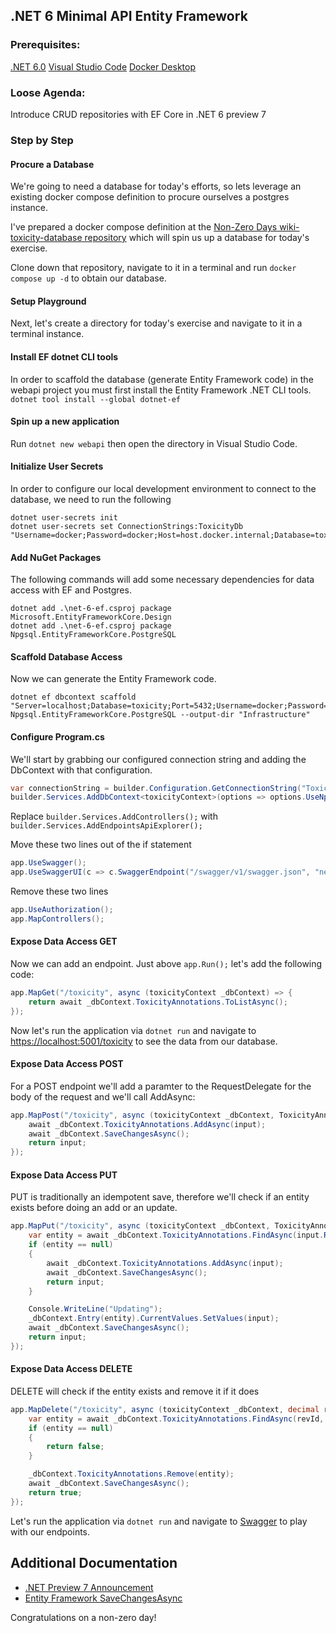 ## .NET 6 Minimal API Entity Framework

### Prerequisites:

[.NET 6.0](https://dotnet.microsoft.com/download/dotnet/6.0)
[Visual Studio Code](https://code.visualstudio.com/)
[Docker Desktop](https://hub.docker.com/editions/community/docker-ce-desktop-windows)

### Loose Agenda:

Introduce CRUD repositories with EF Core in .NET 6 preview 7

### Step by Step

#### Procure a Database

We're going to need a database for today's efforts, so lets leverage an existing docker compose definition to procure ourselves a postgres instance. 

I've prepared a docker compose definition at the [Non-Zero Days wiki-toxicity-database repository](https://github.com/Non-Zero-Days/wiki-toxicity-database) which will spin us up a database for today's exercise.

Clone down that repository, navigate to it in a terminal and run `docker compose up -d` to obtain our database.

#### Setup Playground

Next, let's create a directory for today's exercise and navigate to it in a terminal instance.

#### Install EF dotnet CLI tools

In order to scaffold the database (generate Entity Framework code) in the webapi project you must first install the Entity Framework .NET CLI tools. `dotnet tool install --global dotnet-ef`

#### Spin up a new application

Run `dotnet new webapi` then open the directory in Visual Studio Code.

#### Initialize User Secrets

In order to configure our local development environment to connect to the database, we need to run the following

```cli
dotnet user-secrets init
dotnet user-secrets set ConnectionStrings:ToxicityDb "Username=docker;Password=docker;Host=host.docker.internal;Database=toxicity;"
```

#### Add NuGet Packages

The following commands will add some necessary dependencies for data access with EF and Postgres.

```cli
dotnet add .\net-6-ef.csproj package Microsoft.EntityFrameworkCore.Design
dotnet add .\net-6-ef.csproj package Npgsql.EntityFrameworkCore.PostgreSQL
```

#### Scaffold Database Access

Now we can generate the Entity Framework code.

```cli
dotnet ef dbcontext scaffold "Server=localhost;Database=toxicity;Port=5432;Username=docker;Password=docker;" Npgsql.EntityFrameworkCore.PostgreSQL --output-dir "Infrastructure"
```

#### Configure Program.cs

We'll start by grabbing our configured connection string and adding the DbContext with that configuration.

```C#
var connectionString = builder.Configuration.GetConnectionString("ToxicityDb");
builder.Services.AddDbContext<toxicityContext>(options => options.UseNpgsql(connectionString));
```

Replace `builder.Services.AddControllers();` with `builder.Services.AddEndpointsApiExplorer();`

Move these two lines out of the if statement
```C#
app.UseSwagger();
app.UseSwaggerUI(c => c.SwaggerEndpoint("/swagger/v1/swagger.json", "net_6_ef v1"));
```

Remove these two lines
```C#
app.UseAuthorization();
app.MapControllers();
```

#### Expose Data Access GET

Now we can add an endpoint. Just above `app.Run();` let's add the following code:
```C#
app.MapGet("/toxicity", async (toxicityContext _dbContext) => {
    return await _dbContext.ToxicityAnnotations.ToListAsync();
});
```

Now let's run the application via `dotnet run` and navigate to [https://localhost:5001/toxicity](https://localhost:5001/toxicity) to see the data from our database.

#### Expose Data Access POST

For a POST endpoint we'll add a paramter to the RequestDelegate for the body of the request and we'll call AddAsync:
```C#
app.MapPost("/toxicity", async (toxicityContext _dbContext, ToxicityAnnotation input) => {
    await _dbContext.ToxicityAnnotations.AddAsync(input);
    await _dbContext.SaveChangesAsync();
    return input;
});
```

#### Expose Data Access PUT

PUT is traditionally an idempotent save, therefore we'll check if an entity exists before doing an add or an update.
```C#
app.MapPut("/toxicity", async (toxicityContext _dbContext, ToxicityAnnotation input) => {
    var entity = await _dbContext.ToxicityAnnotations.FindAsync(input.RevId, input.WorkerId);
    if (entity == null)
    {
        await _dbContext.ToxicityAnnotations.AddAsync(input);
        await _dbContext.SaveChangesAsync();
        return input;
    }

    Console.WriteLine("Updating");
    _dbContext.Entry(entity).CurrentValues.SetValues(input);
    await _dbContext.SaveChangesAsync();
    return input;
});
```

#### Expose Data Access DELETE

DELETE will check if the entity exists and remove it if it does
```C#
app.MapDelete("/toxicity", async (toxicityContext _dbContext, decimal revId, decimal workerId) => {
    var entity = await _dbContext.ToxicityAnnotations.FindAsync(revId, workerId);
    if (entity == null)
    {
        return false;
    }

    _dbContext.ToxicityAnnotations.Remove(entity);
    await _dbContext.SaveChangesAsync();
    return true;
});
```

Let's run the application via `dotnet run` and navigate to [Swagger](https://localhost:5001/swagger) to play with our endpoints.

## Additional Documentation

- [.NET Preview 7 Announcement](https://devblogs.microsoft.com/aspnet/asp-net-core-updates-in-net-6-preview-7/)
- [Entity Framework SaveChangesAsync](https://docs.microsoft.com/en-us/dotnet/api/system.data.entity.dbcontext.savechangesasync)

Congratulations on a non-zero day!
